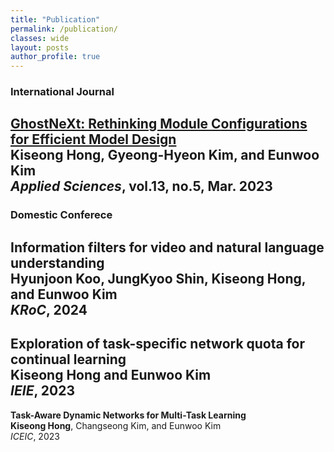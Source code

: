 ```yaml
---
title: "Publication"
permalink: /publication/
classes: wide
layout: posts
author_profile: true
---
```



### International Journal
**[GhostNeXt: Rethinking Module Configurations for Efficient Model Design](https://www.mdpi.com/2076-3417/13/5/3301)<br>**
**Kiseong Hong**, Gyeong-Hyeon Kim, and Eunwoo Kim<br>
*Applied Sciences*, vol.13, no.5, Mar. 2023
---

### Domestic Conferece
**Information filters for video and natural language understanding<br>**
Hyunjoon Koo, JungKyoo Shin, **Kiseong Hong**, and Eunwoo Kim<br>
*KRoC*, 2024
---

**Exploration of task-specific network quota for continual learning<br>**
**Kiseong Hong** and Eunwoo Kim<br>
*IEIE*, 2023
---

**Task-Aware Dynamic Networks for Multi-Task Learning<br>**
**Kiseong Hong**, Changseong Kim, and Eunwoo Kim<br>
*ICEIC*, 2023
